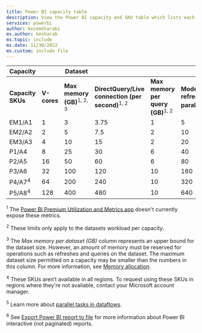 ```yaml
---
title: Power BI capacity table
description: View the Power BI capacity and SKU table which lists each SKUs specifications.
services: powerbi
author: KesemSharabi
ms.author: kesharab
ms.topic: include
ms.date: 11/30/2022
ms.custom: include file
---
```


| Capacity          |     | Dataset |        |     |       | Dataflow | Export API |
| ----------------- | --- | ------- | ------ | --- | ----- | -------- | ---------- |
| **Capacity SKUs** | **V-cores** | **Max memory (GB)**<sup>1, 2, 3</sup> | **DirectQuery/Live connection (per second)**<sup>1, 2</sup> | **Max memory per query (GB)**<sup>1, 2</sup> | **Model refresh parallelism**<sup>2</sup> | **Dataflow parallel tasks**<sup>5</sup>  | **Max concurrent pages**<sup>6</sup> |
| EM1/A1            |   1 |   3 |   3.75 |  1  |   5  |  4 |  20 |
| EM2/A2            |   2 |   5 |   7.5  |  2  |  10  |  8 |  25 |
| EM3/A3            |   4 |  10 |  15    |  2  |  20  | 16 |  35 |
| P1/A4             |   8 |  25 |  30    |  6  |  40  | 32 |  55 |
| P2/A5             |  16 |  50 |  60    |  6  |  80  | 64 |  95 |
| P3/A6             |  32 | 100 | 120    | 10  | 160  | 64 | 175 |
| P4/A7<sup>4</sup> |  64 | 200 | 240    | 10  | 320  | 64 | 200 |
| P5/A8<sup>4</sup> | 128 | 400 | 480    | 10  | 640  | 64 | 200 |

<sup>1</sup> The [Power BI Premium Utilization and Metrics app](./../enterprise/service-premium-install-gen2-app.md) doesn't currently expose these metrics.

<sup>2</sup> These limits only apply to the datasets workload per capacity.

<sup>3</sup> The *Max memory per dataset (GB)* column represents an upper bound for the dataset size. However, an amount of memory must be reserved for operations such as refreshes and queries on the dataset. The maximum dataset size permitted on a capacity may be smaller than the numbers in this column. For more information, see [Memory allocation](./../enterprise/service-premium-gen2-what-is.md#dataset-memory-allocation).

<sup>4</sup> These SKUs aren’t available in all regions. To request using these SKUs in regions where they're not available, contact your Microsoft account manager.

<sup>5</sup> Learn more about [parallel tasks in dataflows](/power-query/dataflows/what-licenses-do-you-need-in-order-to-use-dataflows#power-bi-premium).

<sup>6</sup> See [Export Power BI report to file](./../developer/embedded/export-to.md) for more information about Power BI interactive (not paginated) reports.
